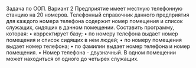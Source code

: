 Задача по ООП. Вариант 2
Предприятие имеет местную телефонную станцию на 20 номеров.
Телефонный справочник данного предприятия для каждого номера телефона
содержит номер помещения и список служащих, сидящих в данном помещении.
Составить программу, которая:
• корректирует базу;
• по номеру телефона выдает номер помещения и список сидящих в нем людей;
• по номеру помещения выдает номер телефона;
• по фамилии выдает номер телефона и номер помещения.
• Номер телефона - двузначный. В одном помещении может находиться от
одного до четырех служащих.  
